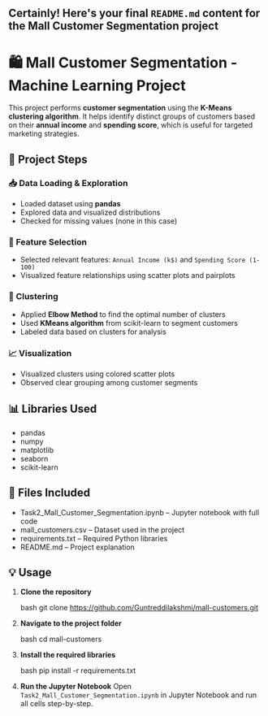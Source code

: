 Certainly! Here's your final `README.md` content for the **Mall Customer Segmentation** project
---

# 🛍️ Mall Customer Segmentation - Machine Learning Project

This project performs **customer segmentation** using the **K-Means clustering algorithm**. It helps identify distinct groups of customers based on their **annual income** and **spending score**, which is useful for targeted marketing strategies.



## 📌 Project Steps

### 📥 Data Loading & Exploration

* Loaded dataset using **pandas**
* Explored data and visualized distributions
* Checked for missing values (none in this case)

### 🔧 Feature Selection

* Selected relevant features: `Annual Income (k$)` and `Spending Score (1-100)`
* Visualized feature relationships using scatter plots and pairplots

### 🤖 Clustering

* Applied **Elbow Method** to find the optimal number of clusters
* Used **KMeans algorithm** from scikit-learn to segment customers
* Labeled data based on clusters for analysis

### 📈 Visualization

* Visualized clusters using colored scatter plots
* Observed clear grouping among customer segments



## 📊 Libraries Used

* pandas
* numpy
* matplotlib
* seaborn
* scikit-learn



## 📁 Files Included

* Task2_Mall_Customer_Segmentation.ipynb – Jupyter notebook with full code
* mall_customers.csv – Dataset used in the project
* requirements.txt – Required Python libraries
* README.md – Project explanation



## 💡 Usage

1. **Clone the repository**

   bash
   git clone https://github.com/Guntreddilakshmi/mall-customers.git
   

2. **Navigate to the project folder**

   bash
   cd mall-customers
   

3. **Install the required libraries**

   bash
   pip install -r requirements.txt
   

4. **Run the Jupyter Notebook**
   Open `Task2_Mall_Customer_Segmentation.ipynb` in Jupyter Notebook and run all cells step-by-step.


